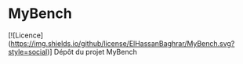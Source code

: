 # MyBench

[![Licence] (https://img.shields.io/github/license/ElHassanBaghrar/MyBench.svg?style=social)]
Dépôt du projet MyBench
